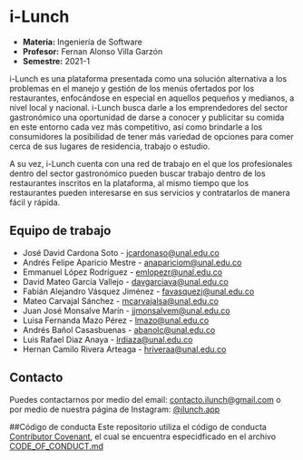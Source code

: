# i-Lunch
- **Materia:** Ingeniería de Software
- **Profesor:** Fernan Alonso Villa Garzón
- **Semestre:** 2021-1

i-Lunch es una plataforma presentada como una solución alternativa a los problemas en el manejo y gestión de los menús ofertados por los restaurantes, enfocándose en especial en aquellos pequeños y medianos, a nivel local y nacional. i-Lunch busca darle a los emprendedores del sector gastronómico una oportunidad de darse a conocer y publicitar su comida en este entorno cada vez más competitivo, así como brindarle a los consumidores la posibilidad de tener más variedad de opciones para comer cerca de sus lugares de residencia, trabajo o estudio.

A su vez, i-Lunch cuenta con una red de trabajo en el que los profesionales dentro del sector gastronómico pueden buscar trabajo dentro de los restaurantes inscritos en la plataforma, al mismo tiempo que los restaurantes pueden interesarse en sus servicios y contratarlos de manera fácil y rápida.

## Equipo de trabajo
- José David Cardona Soto - [jcardonaso@unal.edu.co](mailto:jcardonaso@unal.edu.co)
- Andrés Felipe Aparicio Mestre - [anapariciom@unal.edu.co](mailto:anapariciom@unal.edu.co)
- Emmanuel López Rodríguez - [emlopezr@unal.edu.co](mailto:emlopezr@unal.edu.co)
- David Mateo García Vallejo - [davgarciava@unal.edu.co](mailto:davgarciava@unal.edu.co)
- Fabián Alejandro Vásquez Jiménez - [favasquezj@unal.edu.co](mailto:favasquezj@unal.edu.co)
- Mateo Carvajal Sánchez - [mcarvajalsa@unal.edu.co](mailto:mcarvajalsa@unal.edu.co)
- Juan José Monsalve Marín - [jjmonsalvem@unal.edu.co](mailto:jjmonsalvem@unal.edu.co)
- Luisa Fernanda Mazo Pérez - [lmazo@unal.edu.co](mailto:lmazo@unal.edu.co)
- Andrés Bañol Casasbuenas - [abanolc@unal.edu.co](mailto:abanolc@unal.edu.co)
- Luis Rafael Diaz Anaya - [lrdiaza@unal.edu.co](mailto:lrdiaza@unal.edu.co)
- Hernan Camilo Rivera Arteaga  - [hriveraa@unal.edu.co](mailto:hriveraa@unal.edu.co)

## Contacto
Puedes contactarnos por medio del email: [contacto.ilunch@gmail.com](mailto:contacto.ilunch@gmail.com) o por medio de nuestra página de Instagram: [@ilunch.app](https://www.instagram.com/ilunch.app/)

##Código de conducta
Este repositorio utiliza el código de conducta [Contributor Covenant](https://www.contributor-covenant.org/), el cual se encuentra especidficado en el archivo [CODE_OF_CONDUCT.md](https://github.com/Apa23/i-Lunch/blob/main/CODE_OF_CONDUCT.md)
